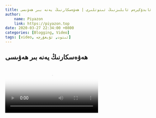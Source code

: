 ```yaml
---
title: ئابدۇكېرەم ئابلىزنىڭ ئىتوتلىرى | ھەۋەسكارنىڭ يەنە بىر ھەۋىسى
author:
    name: Piyazon
    link: https://piyazon.top
date: 2020-03-27 22:34:00 +0800
categories: [Blogging, Video]
tags: [video, ئىتوت, ئۇيغۇرچە]
---
```


<style>
  @import url(/assets/css/uyghur.css);
</style>



<!-- 4 -->
<h2 class="sub-title">
  ھەۋەسكارنىڭ يەنە بىر ھەۋىسى
</h2>
<video id="player"  class="weixin_video" playsinline controls
  poster="https://git.lug.ustc.edu.cn/flame3/images/-/raw/main/old-salon/abdu/0-3.jpg"
  wxv="wxv_1267655505183473665" src="">
</video>

